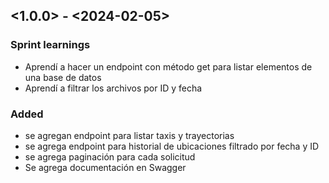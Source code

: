 ## <1.0.0> - <2024-02-05>

### Sprint learnings

- Aprendí a hacer un endpoint con método get para listar elementos de una base de datos
- Aprendí a filtrar los archivos por ID y fecha

### Added

- se agregan endpoint para listar taxis y trayectorias
- se agrega endpoint para historial de ubicaciones filtrado por fecha y ID
- se agrega paginación para cada solicitud
- Se agrega documentación en Swagger

